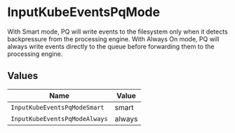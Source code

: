 # InputKubeEventsPqMode

With Smart mode, PQ will write events to the filesystem only when it detects backpressure from the processing engine. With Always On mode, PQ will always write events directly to the queue before forwarding them to the processing engine.


## Values

| Name                          | Value                         |
| ----------------------------- | ----------------------------- |
| `InputKubeEventsPqModeSmart`  | smart                         |
| `InputKubeEventsPqModeAlways` | always                        |